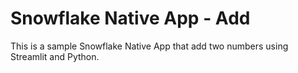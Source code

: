 # Snowflake Native App - Add

This is a sample Snowflake Native App that add two numbers using Streamlit and Python.